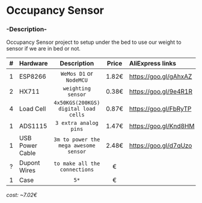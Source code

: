 # Occupancy Sensor

### -Description-
Occupancy Sensor project to setup under the bed to use our weight to sensor if we are in bed or not.



| # | Hardware          | Description                                       | Price | AliExpress links      |                       
|:-:| :---------------- | :-----------------------------------------------: | :---: | :-------------------- |
| 1 | ESP8266                     | `WeMos D1` or `NodeMCU`                 | 1.82€ | https://goo.gl/gAhxAZ |
| 2 | HX711                       | `weighting sensor`                      | 0.38€ | https://goo.gl/9e4R1R |
| 4 | Load Cell                   | `4x50KGS(200KGS) digital load cells`    | 0.87€ | https://goo.gl/FbRyTP |
| 1 | ADS1115                     | `3 extra analog pins`                   | 1.47€ | https://goo.gl/Knd8HM |
| 1 | USB Power Cable             | `3m to power the mega awesome sensor`   | 2.48€ | https://goo.gl/d7qUzo |
| ? | Dupont Wires                | `to make all the connections`           | € |  |
| 1 | Case                        | `5*`                                    | € |  |

*cost: ~7.02€*
